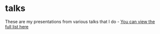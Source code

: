 talks
=====

These are my presentations from various talks that I do - [You can view the full list here](http://kinlane.github.io/talks/)
